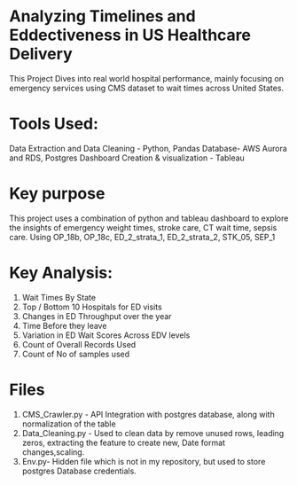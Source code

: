 # Analyzing Timelines and Eddectiveness in US Healthcare Delivery

This Project Dives into real world hospital performance, mainly focusing on emergency services using CMS dataset to wait times across United States.

# Tools Used:
 Data Extraction and Data Cleaning - Python, Pandas
 Database- AWS Aurora and RDS, Postgres
 Dashboard Creation & visualization - Tableau

# Key purpose
This project uses a combination of python and tableau dashboard to explore the insights of emergency weight times, stroke care, CT wait time, sepsis care. Using OP_18b, OP_18c, ED_2_strata_1, ED_2_strata_2, STK_05, SEP_1

# Key Analysis:
1. Wait Times By State
2. Top / Bottom 10 Hospitals for ED visits
3. Changes in ED Throughput over the year
4. Time Before they leave
5. Variation in ED Wait Scores Across EDV levels
6. Count of Overall Records Used
7. Count of No of samples used


# Files
1. CMS_Crawler.py - API Integration with postgres database, along with normalization of the table
2. Data_Cleaning.py - Used to clean data by remove unused rows, leading zeros, extracting the feature to create new, Date format changes,scaling.
3. Env.py- Hidden file which is not in my repository, but used to store postgres Database credentials.




